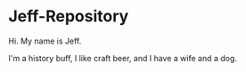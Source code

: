 # Jeff-Repository

Hi. My name is Jeff.

I'm a history buff, I like craft beer, and I have a wife and a dog.
